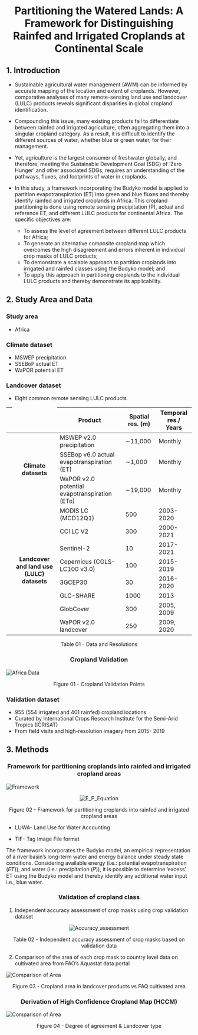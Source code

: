 
<div align="center">
  
# Partitioning the Watered Lands: A Framework for Distinguishing Rainfed and Irrigated Croplands at Continental Scale

</div>


## 1. Introduction

- Sustainable agricultural water management (AWM) can be informed by accurate mapping of the location and extent of croplands. However, comparative analyses of many remote-sensing land use and landcover (LULC) products reveals significant disparities in global cropland identification.

- Compounding this issue, many existing products fail to differentiate between rainfed and irrigated agriculture, often aggregating them into a singular cropland category. As a result, it is difficult to identify the different sources of water, whether blue or green water, for their management. 

- Yet, agriculture is the largest consumer of freshwater globally, and therefore, meeting the Sustainable Development Goal (SDG) of ‘Zero Hunger’ and other associated SDGs, requires an understanding of the pathways, fluxes, and footprints of water in croplands. 

- In this study, a framework incorporating the Budyko model is applied to partition evapotranspiration (ET) into green and blue fluxes and thereby identify rainfed and irrigated croplands in Africa. This cropland partitioning is done using remote sensing precipitation (P), actual and reference ET, and different LULC products for continental Africa. The specific objectives are:

    - To assess the level of agreement between different LULC products for Africa; 
    - To generate an alternative composite cropland map which overcomes the high disagreement and errors inherent in individual crop masks of LULC products;
    - To demonstrate a scalable approach to partition croplands into irrigated and rainfed classes using the Budyko model; and 
    - To apply this approach in partitioning croplands to the individual LULC products and thereby demonstrate its applicability. 
## 2. Study Area and Data

### Study area
- Africa
### Climate dataset
- MSWEP precipitation
- SSEBoP actual ET
- WaPOR potential ET
### Landcover dataset
- Eight common remote sensing LULC products

| <td rowspan="5"></td>              | **Product** | **Spatial res. (m)**     | **Temporal res./ Years**   |
|------------------|-----|--------------|--------------|
| <td rowspan="3" align="center" style="transform: rotate(0deg);">**Climate datasets**</td> | MSWEP v2.0 precipitation  | ∼11,000    | Monthly    |
|                  | SSEBop v6.0 actual evapotranspiration (ET)  | ∼1,000  | Monthly     |
|                  | WaPOR v2.0 potential evapotranspiration (ETo)  | ∼19,000      | Monthly     |
| <td rowspan="8" align="center" style="transform: rotate(0deg);">**Landcover and land use (LULC) datasets**</td> |  MODIS LC (MCD12Q1)  | 500| 2003-2020      |
|                  | CCI LC V2 | 300       | 2000-2021  |
|                  | Sentinel-2  | 10       | 2017-2021       |
|                  | Copernicus (CGLS-LC100 v3.0)  | 100       | 2015-2019       |
|                  | 3GCEP30  | 30      | 2016-2020 |
|                  | GLC-SHARE  | 1000     | 2013    |
|                  | GlobCover  | 300      | 2005, 2009       |
|                  | WaPOR  v2.0  landcover  | 250  | 2009, 2020       |
<p align="center"> Table 01 - Data and Resolutions </p>

<div align="center">

### Cropland Validation

</div >

![Africa Data](/Figures/Data_africa.png)
<p align="center"> Figure 01 - Cropland Validation Points </p>

### Validation dataset
- 955 (554 irrigated and 401 rainfed) cropland locations 
- Curated by International Crops Research Institute for the Semi-Arid Tropics (ICRISAT)
- From field visits and high-resolution imagery from 2015- 2019

## 3. Methods 

<div align="center">

### Framework for partitioning croplands into rainfed and irrigated cropland areas

</div >

![Framework](/Figures/Framework.png)

<div align="center">

![E_P_Equation](/Figures/E_P_Equation.png)
</div >
<p align="center"> Figure 02 - Framework for partitioning croplands into rainfed and irrigated cropland areas </p>

- <p > LUWA- Land Use for Water Accounting </P>
- <p>TIF- Tag Image File format</P>

<p>The framework incorporates the Budyko model, an empirical representation of a river basin’s long-term water and energy balance under steady state conditions. Considering available energy  (i.e.: potential evapotranspiration (𝐸𝑇)),  and water (i.e.: precipitation (𝑃)), it is possible to determine ‘excess’ ET using the Budyko model and thereby identify any additional water input i.e., blue water.
</P>
<div align="center">

### Validation of cropland class

</div>

1. Independent accuracy assessment of crop masks using  crop validation dataset

<div align="center">

![Accuracy_assessment](/Figures/Accuracy_assessment_table_1.PNG)

</div>

<p align="center">Table 02 - Independent accuracy assessment of crop masks based on validation data </p>

2. Comparison of the area of each crop mask to country level data on cultivated area from FAO’s Aquastat data portal

![Comparison of Area](/Figures/Comparison_of_areas_.png)
<p align="center"> Figure 03 - Cropland area in landcover products vs FAQ cultivated area </p>

<div align="center">

### Derivation of High Confidence Cropland Map (HCCM)

</div >

![Comparison of Area](/Figures/Degree_of_agreement_&_Landcover_type.PNG)
<p align="center"> Figure 04 - Degree of agreement & Landcover type </p>